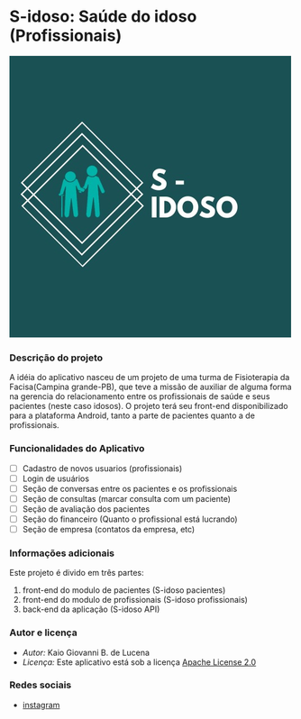 # S-idoso: Saúde do idoso (Profissionais)
 ![sidoso](app/src/main/res/drawable/sidoso.jpg?raw=true "Title")

### Descrição do projeto

A idéia do aplicativo nasceu de um projeto de uma turma de Fisioterapia da Facisa(Campina grande-PB),
que teve a missão de auxiliar de alguma forma na gerencia do relacionamento entre os profissionais
de saúde e seus pacientes (neste caso idosos).
O projeto terá seu front-end disponibilizado para a plataforma Android, tanto a parte de pacientes quanto a de profissionais.


### Funcionalidades do Aplicativo

- [ ] Cadastro de novos usuarios (profissionais)
- [ ] Login de usuários
- [ ] Seção de conversas entre os pacientes e os profissionais
- [ ] Seção de consultas (marcar consulta com um paciente)
- [ ] Seção de avaliação dos pacientes
- [ ] Seção do financeiro (Quanto o profissional está lucrando)
- [ ] Seção de empresa (contatos da empresa, etc)

### Informações adicionais

Este projeto é divido em três partes:
1. front-end do modulo de pacientes (S-idoso pacientes)
2. front-end do modulo de profissionais (S-idoso profissionais)
3. back-end da aplicação (S-idoso API)


### Autor e licença

* _Autor:_ Kaio Giovanni B. de Lucena
* _Licença:_ Este aplicativo está sob a licença [Apache License 2.0](https://apache.org/licenses/LICENSE-2.0)

### Redes sociais

* [instagram](https://instagram.com/_sidoso)








